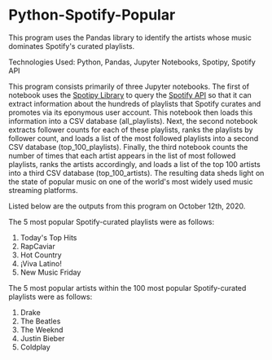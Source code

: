 # Python-Spotify-Popular
This program uses the Pandas library to identify the artists whose music dominates Spotify's curated playlists.

Technologies Used: Python, Pandas, Jupyter Notebooks, Spotipy, Spotify API

This program consists primarily of three Jupyter notebooks. The first of notebook uses the [Spotipy Library](https://spotipy.readthedocs.io/en/2.16.0/) to query the [Spotify API](https://developer.spotify.com/documentation/web-api/reference/) so that it can extract information about the hundreds of playlists that Spotify curates and promotes via its eponymous user account. This notebook then loads this information into a CSV database (all_playlists). Next, the second notebook extracts follower counts for each of these playlists, ranks the playlists by follower count, and loads a list of the most followed playlists into a second CSV database (top_100_playlists). Finally, the third notebook counts the number of times that each artist appears in the list of most followed playlists, ranks the artists accordingly, and loads a list of the top 100 artists into a third CSV database (top_100_artists). The resulting data sheds light on the state of popular music on one of the world's most widely used music streaming platforms.

Listed below are the outputs from this program on October 12th, 2020.

The 5 most popular Spotify-curated playlists were as follows:
1. Today's Top Hits
2. RapCaviar
3. Hot Country
4. ¡Viva Latino!
5. New Music Friday

The 5 most popular artists within the 100 most popular Spotify-curated playlists were as follows:
1. Drake
2. The Beatles
3. The Weeknd
4. Justin Bieber
5. Coldplay
